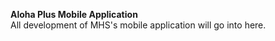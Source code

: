**Aloha Plus Mobile Application**
<br>
All development of MHS's mobile application will go into here.
